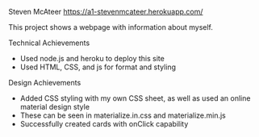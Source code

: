 Steven McAteer
https://a1-stevenmcateer.herokuapp.com/

This project shows a webpage with information about myself.

Technical Achievements
- Used node.js and heroku to deploy this site
- Used HTML, CSS, and js for format and styling

Design Achievements
 - Added CSS styling with my own CSS sheet, as well as used an online material design style
 - These can be seen in materialize.in.css and materialize.min.js
 - Successfully created cards with onClick capability